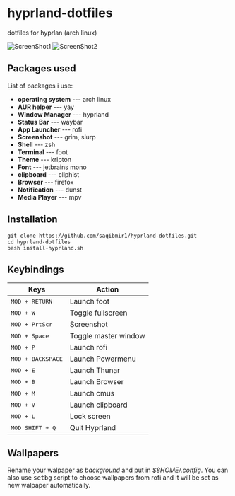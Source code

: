 # hyprland-dotfiles
dotfiles for hyprlan (arch linux)

![ScreenShot1](https://saqibmir1.github.io/blog/switching-to-hyprland/hyprland-rice.png)
![ScreenShot2](https://saqibmir1.github.io/blog/switching-to-hyprland/hyprland-rice-2.png)
## Packages used 

List of packages i use:
- **operating system** --- arch linux
- **AUR helper** --- yay 
- **Window Manager** --- hyprland
- **Status Bar** --- waybar 
- **App Launcher** --- rofi 
- **Screenshot** --- grim, slurp 
- **Shell** --- zsh 
- **Terminal** --- foot 
- **Theme** --- kripton 
- **Font** --- jetbrains mono 
- **clipboard** --- cliphist 
- **Browser** --- firefox 
- **Notification** --- dunst 
- **Media Player** --- mpv

## Installation

```
git clone https://github.com/saqibmir1/hyprland-dotfiles.git
cd hyprland-dotfiles
bash install-hyprland.sh
```

## Keybindings

| Keys                                 | Action                    |
| ------------------------------------ | ------------------------- |
| <kbd>MOD + RETURN</kbd>              | Launch foot               |
| <kbd>MOD + W</kbd>                   | Toggle fullscreen         |
| <kbd>MOD + PrtScr</kbd>              | Screenshot                |
| <kbd>MOD + Space</kbd>               | Toggle master window      |
| <kbd>MOD + P</kbd>                   | Launch rofi               |
| <kbd>MOD + BACKSPACE</kbd>           | Launch Powermenu          |
| <kbd>MOD + E</kbd>                   | Launch Thunar             |
| <kbd>MOD + B</kbd>                   | Launch Browser            |
| <kbd>MOD + M</kbd>                   | Launch cmus               |
| <kbd>MOD + V</kbd>                   | Launch clipboard          |
| <kbd>MOD + L</kbd>                   | Lock screen               |
| <kbd>MOD SHIFT + Q</kbd>             | Quit Hyprland             |

## Wallpapers
Rename your walpaper as *background* and put in *$8HOME/.config*.
You can also use <kbd>setbg</kbd> script to choose wallpapers from rofi and it will be set as new walpaper automatically.


